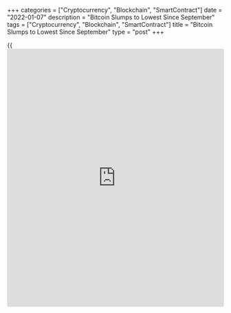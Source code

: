 +++
categories = ["Cryptocurrency", "Blockchain", "SmartContract"]
date = "2022-01-07"
description = "Bitcoin Slumps to Lowest Since September"
tags = ["Cryptocurrency", "Blockchain", "SmartContract"]
title = "Bitcoin Slumps to Lowest Since September"
type = "post"
+++

{{<iframe id="large-banner" src="https://www.bounty.group/#slide=8.0" width="100%" height="600" scrolling="no" style="border: 0px solid rgb(216, 221, 230); border-radius: 3px;">}}

LONDON, Jan 7 (Reuters) - Bitcoin on Friday slumped as much as 5% to its
lowest since late September, tumbling under $41,000 amid a broader sell-
off for cryptocurrencies.

Bitcoin was last down 3.7% after touching $40,938, its lowest since
Sept. 29. The world's biggest cryptocurrency has lost over 40% since
hitting a record high of $69,000 in November and the volatility that has
plagued it since its birth 13 years ago remains stubbornly present.

The global computing power of the [bitcoin](https://www.letsplayfx.com/blog/forex-for-bitcoin/) network has dropped sharply
this week following the shutdown of Kazakhstan's internet as an uprising
hit the country's fast-growing cryptocurrency mining industry.

Bitcoin has also been under pressure after minutes from the latest U.S.
Federal Reserve meeting, released on Wednesday, appeared to lean toward
more aggressive [policy](https://www.fintechee.com/policy/) action, sapping [investor](https://www.fintechee.com/tutorial-for-forex-trading/investor-mode/) appetite for riskier
assets.

> "We are seeing broad risk-off sentiment across all markets currently
as inflationary concerns and rate hikes appear to be at the forefront of
speculators' minds," said Matthew Dibb, COO of Singapore crypto platform
Stack Funds.

>

> "Liquidity in BTC has been quite thin on both sides and there is risk
of a retreat back to the mid-30's on the short term."

Ether , the second largest token by market cap, fell as much as 8.6% to
$3,114, its lowest since Oct. 1.

_Reporting by Tom Wilson; additional reporting by Tom Westbrook in
Singapore; Editing by Dhara Ranasinghe_

_Source:[Reuters][1]_

   1. /geturl/index/ebb313ada14975822fefb8d9070ad4395fd05ec5/